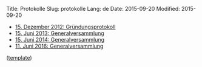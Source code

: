 Title: Protokolle
Slug: protokolle
Lang: de
Date: 2015-09-20
Modified: 2015-09-20

  * [15. Dezember 2012: Gründungsprotokoll]({filename}2012-12-15_gruendungsprotokoll.md)
  * [15. Juni 2013: Generalversammlung]({filename}2013-06-15_GV2013.md)
  * [15. Juni 2014: Generalversammlung]({filename}2014-06-15_GV2014.md)
  * [11. Juni 2016: Generalversammlung]({filename}2016-06-11_GV2016.md)

([template]({filename}protokoll_template.md))
